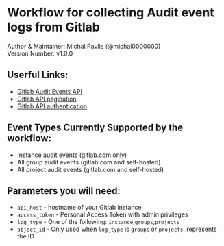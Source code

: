 # Workflow for collecting Audit event logs from Gitlab

Author & Maintainer: Michal Pavlis (@michal0000000)  
Version Number: v1.0.0

## Userful Links:

- [Gitlab Audit Events API](https://docs.gitlab.com/ee/api/audit_events.html#retrieve-all-instance-audit-events)
- [Gitlab API pagination](https://docs.gitlab.com/ee/api/rest/index.html#keyset-based-pagination)
- [Gitlab API authentication](https://docs.gitlab.com/ee/api/rest/index.html#authentication)

## Event Types Currently Supported by the workflow:

- Instance audit events (gitlab.com only)
- All group audit events (gitlab.com and self-hosted)
- All project audit events (gitlab.com and self-hosted)

## Parameters you will need:

- `api_host` - hostname of your Gitlab instance
- `access_token` - Personal Access Token with admin privileges
- `log_type` - One of the following: `instance`,`groups`,`projects`
- `object_id` - Only used when `log_type` is `groups` or `projects`, represents the ID
